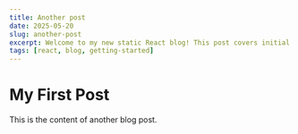 ```yaml
---
title: Another post
date: 2025-05-20
slug: another-post
excerpt: Welcome to my new static React blog! This post covers initial setup and basics.
tags: [react, blog, getting-started]
---
```


# My First Post

This is the content of another blog post.